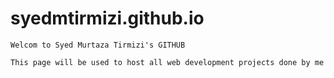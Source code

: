# syedmtirmizi.github.io

    Welcom to Syed Murtaza Tirmizi's GITHUB

    This page will be used to host all web development projects done by me

